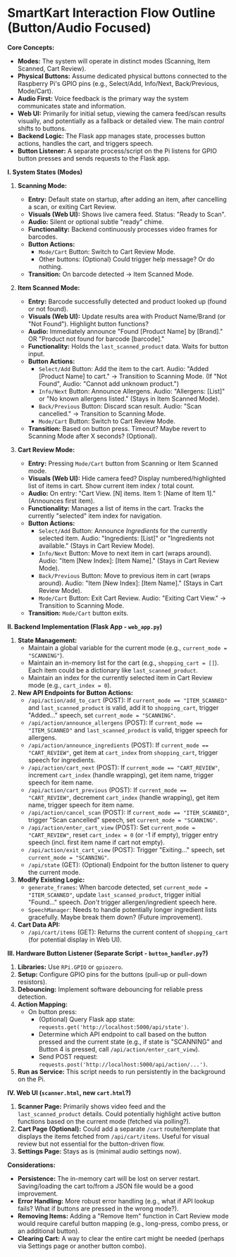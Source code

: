 # SmartKart Interaction Flow Outline (Button/Audio Focused)

**Core Concepts:**

*   **Modes:** The system will operate in distinct modes (Scanning, Item Scanned, Cart Review).
*   **Physical Buttons:** Assume dedicated physical buttons connected to the Raspberry Pi's GPIO pins (e.g., Select/Add, Info/Next, Back/Previous, Mode/Cart).
*   **Audio First:** Voice feedback is the primary way the system communicates state and information.
*   **Web UI:** Primarily for initial setup, viewing the camera feed/scan results visually, and potentially as a fallback or detailed view. The main *control* shifts to buttons.
*   **Backend Logic:** The Flask app manages state, processes button actions, handles the cart, and triggers speech.
*   **Button Listener:** A separate process/script on the Pi listens for GPIO button presses and sends requests to the Flask app.

**I. System States (Modes)**

1.  **Scanning Mode:**
    *   **Entry:** Default state on startup, after adding an item, after cancelling a scan, or exiting Cart Review.
    *   **Visuals (Web UI):** Shows live camera feed. Status: "Ready to Scan".
    *   **Audio:** Silent or optional subtle "ready" chime.
    *   **Functionality:** Backend continuously processes video frames for barcodes.
    *   **Button Actions:**
        *   `Mode/Cart` Button: Switch to Cart Review Mode.
        *   Other buttons: (Optional) Could trigger help message? Or do nothing.
    *   **Transition:** On barcode detected -> Item Scanned Mode.

2.  **Item Scanned Mode:**
    *   **Entry:** Barcode successfully detected and product looked up (found or not found).
    *   **Visuals (Web UI):** Update results area with Product Name/Brand (or "Not Found"). Highlight button functions?
    *   **Audio:** Immediately announce "Found [Product Name] by [Brand]." OR "Product not found for barcode [barcode]."
    *   **Functionality:** Holds the `last_scanned_product` data. Waits for button input.
    *   **Button Actions:**
        *   `Select/Add` Button: Add the item to the cart. Audio: "Added [Product Name] to cart." -> Transition to Scanning Mode. (If "Not Found", Audio: "Cannot add unknown product.")
        *   `Info/Next` Button: Announce Allergens. Audio: "Allergens: [List]" or "No known allergens listed." (Stays in Item Scanned Mode).
        *   `Back/Previous` Button: Discard scan result. Audio: "Scan cancelled." -> Transition to Scanning Mode.
        *   `Mode/Cart` Button: Switch to Cart Review Mode.
    *   **Transition:** Based on button press. Timeout? Maybe revert to Scanning Mode after X seconds? (Optional).

3.  **Cart Review Mode:**
    *   **Entry:** Pressing `Mode/Cart` button from Scanning or Item Scanned mode.
    *   **Visuals (Web UI):** Hide camera feed? Display numbered/highlighted list of items in cart. Show current item index / total count.
    *   **Audio:** On entry: "Cart View. [N] items. Item 1: [Name of Item 1]." (Announces first item).
    *   **Functionality:** Manages a list of items in the cart. Tracks the currently "selected" item index for navigation.
    *   **Button Actions:**
        *   `Select/Add` Button: Announce *Ingredients* for the currently selected item. Audio: "Ingredients: [List]" or "Ingredients not available." (Stays in Cart Review Mode).
        *   `Info/Next` Button: Move to next item in cart (wraps around). Audio: "Item [New Index]: [Item Name]." (Stays in Cart Review Mode).
        *   `Back/Previous` Button: Move to previous item in cart (wraps around). Audio: "Item [New Index]: [Item Name]." (Stays in Cart Review Mode).
        *   `Mode/Cart` Button: Exit Cart Review. Audio: "Exiting Cart View." -> Transition to Scanning Mode.
    *   **Transition:** `Mode/Cart` button exits.

**II. Backend Implementation (Flask App - `web_app.py`)**

1.  **State Management:**
    *   Maintain a global variable for the current mode (e.g., `current_mode = "SCANNING"`).
    *   Maintain an in-memory list for the cart (e.g., `shopping_cart = []`). Each item could be a dictionary like `last_scanned_product`.
    *   Maintain an index for the currently selected item in Cart Review mode (e.g., `cart_index = 0`).
2.  **New API Endpoints for Button Actions:**
    *   `/api/action/add_to_cart` (POST): If `current_mode == "ITEM_SCANNED"` and `last_scanned_product` is valid, add it to `shopping_cart`, trigger "Added..." speech, set `current_mode = "SCANNING"`.
    *   `/api/action/announce_allergens` (POST): If `current_mode == "ITEM_SCANNED"` and `last_scanned_product` is valid, trigger speech for allergens.
    *   `/api/action/announce_ingredients` (POST): If `current_mode == "CART_REVIEW"`, get item at `cart_index` from `shopping_cart`, trigger speech for ingredients.
    *   `/api/action/cart_next` (POST): If `current_mode == "CART_REVIEW"`, increment `cart_index` (handle wrapping), get item name, trigger speech for item name.
    *   `/api/action/cart_previous` (POST): If `current_mode == "CART_REVIEW"`, decrement `cart_index` (handle wrapping), get item name, trigger speech for item name.
    *   `/api/action/cancel_scan` (POST): If `current_mode == "ITEM_SCANNED"`, trigger "Scan cancelled" speech, set `current_mode = "SCANNING"`.
    *   `/api/action/enter_cart_view` (POST): Set `current_mode = "CART_REVIEW"`, reset `cart_index = 0` (or -1 if empty), trigger entry speech (incl. first item name if cart not empty).
    *   `/api/action/exit_cart_view` (POST): Trigger "Exiting..." speech, set `current_mode = "SCANNING"`.
    *   `/api/state` (GET): (Optional) Endpoint for the button listener to query the current mode.
3.  **Modify Existing Logic:**
    *   `generate_frames`: When barcode detected, set `current_mode = "ITEM_SCANNED"`, update `last_scanned_product`, trigger initial "Found..." speech. *Don't* trigger allergen/ingredient speech here.
    *   `SpeechManager`: Needs to handle potentially longer ingredient lists gracefully. Maybe break them down? (Future improvement).
4.  **Cart Data API:**
    *   `/api/cart/items` (GET): Returns the current content of `shopping_cart` (for potential display in Web UI).

**III. Hardware Button Listener (Separate Script - `button_handler.py`?)**

1.  **Libraries:** Use `RPi.GPIO` or `gpiozero`.
2.  **Setup:** Configure GPIO pins for the buttons (pull-up or pull-down resistors).
3.  **Debouncing:** Implement software debouncing for reliable press detection.
4.  **Action Mapping:**
    *   On button press:
        *   (Optional) Query Flask app state: `requests.get('http://localhost:5000/api/state')`.
        *   Determine which API endpoint to call based on the button pressed and the current state (e.g., if state is "SCANNING" and Button 4 is pressed, call `/api/action/enter_cart_view`).
        *   Send POST request: `requests.post('http://localhost:5000/api/action/...')`.
5.  **Run as Service:** This script needs to run persistently in the background on the Pi.

**IV. Web UI (`scanner.html`, new `cart.html`?)**

1.  **Scanner Page:** Primarily shows video feed and the `last_scanned_product` details. Could potentially highlight active button functions based on the current mode (fetched via polling?).
2.  **Cart Page (Optional):** Could add a separate `/cart` route/template that displays the items fetched from `/api/cart/items`. Useful for visual review but not essential for the button-driven flow.
3.  **Settings Page:** Stays as is (minimal audio settings now).

**Considerations:**

*   **Persistence:** The in-memory cart will be lost on server restart. Saving/loading the cart to/from a JSON file would be a good improvement.
*   **Error Handling:** More robust error handling (e.g., what if API lookup fails? What if buttons are pressed in the wrong mode?).
*   **Removing Items:** Adding a "Remove Item" function in Cart Review mode would require careful button mapping (e.g., long-press, combo press, or an additional button).
*   **Clearing Cart:** A way to clear the entire cart might be needed (perhaps via Settings page or another button combo). 
